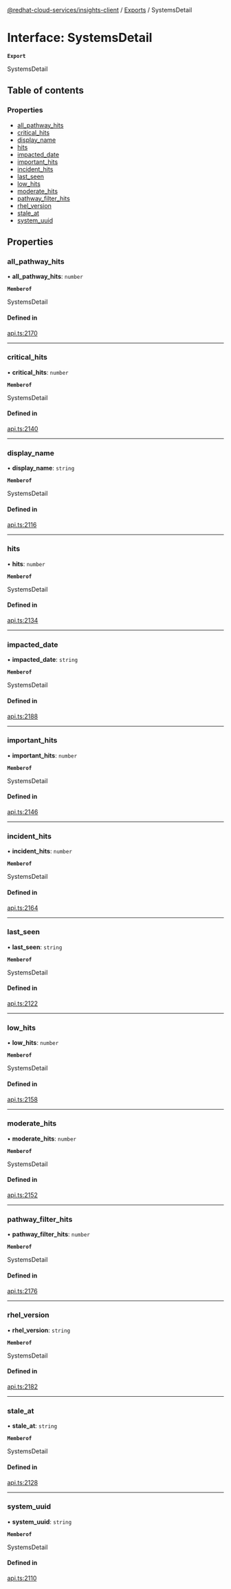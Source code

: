 [@redhat-cloud-services/insights-client](../README.md) / [Exports](../modules.md) / SystemsDetail

# Interface: SystemsDetail

**`Export`**

SystemsDetail

## Table of contents

### Properties

- [all\_pathway\_hits](SystemsDetail.md#all_pathway_hits)
- [critical\_hits](SystemsDetail.md#critical_hits)
- [display\_name](SystemsDetail.md#display_name)
- [hits](SystemsDetail.md#hits)
- [impacted\_date](SystemsDetail.md#impacted_date)
- [important\_hits](SystemsDetail.md#important_hits)
- [incident\_hits](SystemsDetail.md#incident_hits)
- [last\_seen](SystemsDetail.md#last_seen)
- [low\_hits](SystemsDetail.md#low_hits)
- [moderate\_hits](SystemsDetail.md#moderate_hits)
- [pathway\_filter\_hits](SystemsDetail.md#pathway_filter_hits)
- [rhel\_version](SystemsDetail.md#rhel_version)
- [stale\_at](SystemsDetail.md#stale_at)
- [system\_uuid](SystemsDetail.md#system_uuid)

## Properties

### all\_pathway\_hits

• **all\_pathway\_hits**: `number`

**`Memberof`**

SystemsDetail

#### Defined in

[api.ts:2170](https://github.com/RedHatInsights/javascript-clients/blob/main/packages/insights/api.ts#L2170)

___

### critical\_hits

• **critical\_hits**: `number`

**`Memberof`**

SystemsDetail

#### Defined in

[api.ts:2140](https://github.com/RedHatInsights/javascript-clients/blob/main/packages/insights/api.ts#L2140)

___

### display\_name

• **display\_name**: `string`

**`Memberof`**

SystemsDetail

#### Defined in

[api.ts:2116](https://github.com/RedHatInsights/javascript-clients/blob/main/packages/insights/api.ts#L2116)

___

### hits

• **hits**: `number`

**`Memberof`**

SystemsDetail

#### Defined in

[api.ts:2134](https://github.com/RedHatInsights/javascript-clients/blob/main/packages/insights/api.ts#L2134)

___

### impacted\_date

• **impacted\_date**: `string`

**`Memberof`**

SystemsDetail

#### Defined in

[api.ts:2188](https://github.com/RedHatInsights/javascript-clients/blob/main/packages/insights/api.ts#L2188)

___

### important\_hits

• **important\_hits**: `number`

**`Memberof`**

SystemsDetail

#### Defined in

[api.ts:2146](https://github.com/RedHatInsights/javascript-clients/blob/main/packages/insights/api.ts#L2146)

___

### incident\_hits

• **incident\_hits**: `number`

**`Memberof`**

SystemsDetail

#### Defined in

[api.ts:2164](https://github.com/RedHatInsights/javascript-clients/blob/main/packages/insights/api.ts#L2164)

___

### last\_seen

• **last\_seen**: `string`

**`Memberof`**

SystemsDetail

#### Defined in

[api.ts:2122](https://github.com/RedHatInsights/javascript-clients/blob/main/packages/insights/api.ts#L2122)

___

### low\_hits

• **low\_hits**: `number`

**`Memberof`**

SystemsDetail

#### Defined in

[api.ts:2158](https://github.com/RedHatInsights/javascript-clients/blob/main/packages/insights/api.ts#L2158)

___

### moderate\_hits

• **moderate\_hits**: `number`

**`Memberof`**

SystemsDetail

#### Defined in

[api.ts:2152](https://github.com/RedHatInsights/javascript-clients/blob/main/packages/insights/api.ts#L2152)

___

### pathway\_filter\_hits

• **pathway\_filter\_hits**: `number`

**`Memberof`**

SystemsDetail

#### Defined in

[api.ts:2176](https://github.com/RedHatInsights/javascript-clients/blob/main/packages/insights/api.ts#L2176)

___

### rhel\_version

• **rhel\_version**: `string`

**`Memberof`**

SystemsDetail

#### Defined in

[api.ts:2182](https://github.com/RedHatInsights/javascript-clients/blob/main/packages/insights/api.ts#L2182)

___

### stale\_at

• **stale\_at**: `string`

**`Memberof`**

SystemsDetail

#### Defined in

[api.ts:2128](https://github.com/RedHatInsights/javascript-clients/blob/main/packages/insights/api.ts#L2128)

___

### system\_uuid

• **system\_uuid**: `string`

**`Memberof`**

SystemsDetail

#### Defined in

[api.ts:2110](https://github.com/RedHatInsights/javascript-clients/blob/main/packages/insights/api.ts#L2110)
